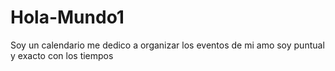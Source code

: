# Hola-Mundo1
Soy un calendario me dedico a organizar los eventos de mi amo
soy puntual y exacto con los tiempos 

